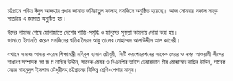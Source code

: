 চট্টগ্রামে পবিত্র ঈদুল আজহার প্রধান জামাত জমিয়াতুল ফালাহ মসজিদে অনুষ্ঠিত হয়েছে। আজ সোমবার সকাল সাড়ে সাতটায় এ জামাত অনুষ্ঠিত হয়।

ঈদের নামাজ শেষে মোনাজাতে দেশের শান্তি-সমৃদ্ধি ও মানুষের সুস্থতা কামনায় দোয়া করা হয়।  
জামাতে ইমামতি করেন মসজিদের খতিব সৈয়দ আবু তালেব মোহাম্মদ আলাউদ্দীন আল কাদেরী।

এখানে নামাজ আদায় করেন শিক্ষামন্ত্রী মহিবুল হাসান চৌধুরী, সিটি করপোরেশনের সাবেক মেয়র ও নগর আওয়ামী লীগের সাধারণ সম্পাদক আ জ ম নাছির উদ্দীন, সাবেক মেয়র ও বিএনপির ভাইস চেয়ারম্যান মীর মোহাম্মদ নাছির উদ্দিন, সাবেক মেয়র মাহমুদুল ইসলাম চৌধুরীসহ চট্টগ্রামের বিভিন্ন শ্রেণি-পেশার মানুষ।  
